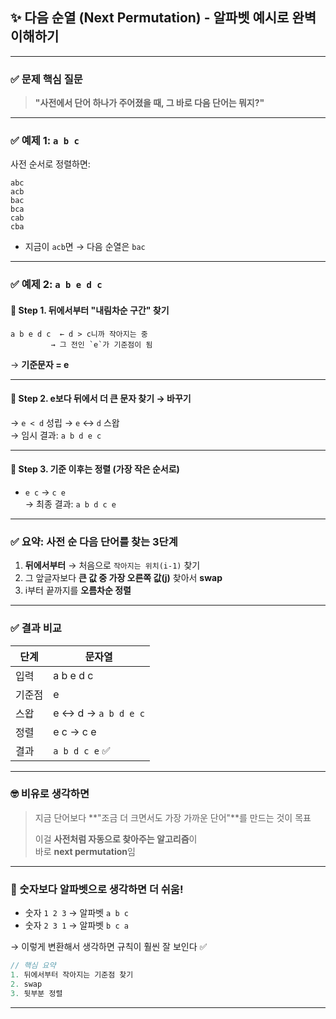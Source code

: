 ## ✨ 다음 순열 (Next Permutation) - 알파벳 예시로 완벽 이해하기

---

### ✅ 문제 핵심 질문

> **"사전에서 단어 하나가 주어졌을 때, 그 바로 다음 단어는 뭐지?"**

---

### ✅ 예제 1: `a b c`

사전 순서로 정렬하면:

```
abc
acb
bac
bca
cab
cba
```

- 지금이 `acb`면 → 다음 순열은 `bac`

---

### ✅ 예제 2: `a b e d c`

#### 🎯 Step 1. 뒤에서부터 "내림차순 구간" 찾기

```
a b e d c  ← d > c니까 작아지는 중
         → 그 전인 `e`가 기준점이 됨
```

→ **기준문자 = e**

---

#### 🎯 Step 2. e보다 뒤에서 더 큰 문자 찾기 → 바꾸기

→ `e < d` 성립 → `e` ↔ `d` 스왑  
→ 임시 결과: `a b d e c`

---

#### 🎯 Step 3. 기준 이후는 정렬 (가장 작은 순서로)

- `e c` → `c e`  
  → 최종 결과: `a b d c e`

---

### ✅ 요약: 사전 순 다음 단어를 찾는 3단계

1. **뒤에서부터** → 처음으로 `작아지는 위치(i-1)` 찾기
2. 그 앞글자보다 **큰 값 중 가장 오른쪽 값(j)** 찾아서 **swap**
3. i부터 끝까지를 **오름차순 정렬**

---

### ✅ 결과 비교

| 단계   | 문자열              |
| ------ | ------------------- |
| 입력   | a b e d c           |
| 기준점 | e                   |
| 스왑   | e ↔ d → `a b d e c` |
| 정렬   | e c → c e           |
| 결과   | `a b d c e` ✅      |

---

### 🤓 비유로 생각하면

> 지금 단어보다 **"조금 더 크면서도 가장 가까운 단어"**를 만드는 것이 목표
>
> 이걸 **사전처럼 자동으로 찾아주는 알고리즘**이  
> 바로 **next permutation**임

---

### 🧠 숫자보다 알파벳으로 생각하면 더 쉬움!

- 숫자 `1 2 3` → 알파벳 `a b c`
- 숫자 `2 3 1` → 알파벳 `b c a`

→ 이렇게 변환해서 생각하면 규칙이 훨씬 잘 보인다 ✅

```js
// 핵심 요약
1. 뒤에서부터 작아지는 기준점 찾기
2. swap
3. 뒷부분 정렬
```

---
